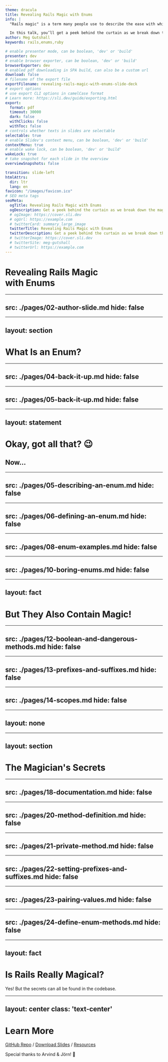 ```yaml
---
theme: dracula
title: Revealing Rails Magic with Enums
info: |
  "Rails magic" is a term many people use to describe the ease with which Rails helps you go from zero to working app so quickly. However, like all other frameworks, there’s no magic to be found – only code!

  In this talk, you’ll get a peek behind the curtain as we break down the ActiveRecord Enums module. You’ll learn what it is, how/when to use it, and some cool tricks it provides. Even if you’re not a Rails developer, you will still come away from this talk with new-found knowledge on how to traverse a codebase and gain a better understanding of features built into your language of choice.
author: Meg Gutshall
keywords: rails,enums,ruby

# enable presenter mode, can be boolean, 'dev' or 'build'
presenter: dev
# enable browser exporter, can be boolean, 'dev' or 'build'
browserExporter: dev
# enabled pdf downloading in SPA build, can also be a custom url
download: false
# filename of the export file
exportFilename: revealing-rails-magic-with-enums-slide-deck
# export options
# use export CLI options in camelCase format
# Learn more: https://sli.dev/guide/exporting.html
export:
  format: pdf
  timeout: 30000
  dark: false
  withClicks: false
  withToc: false
# controls whether texts in slides are selectable
selectable: true
# enable Slidev's context menu, can be boolean, 'dev' or 'build'
contextMenu: true
# enable wake lock, can be boolean, 'dev' or 'build'
wakeLock: true
# take snapshot for each slide in the overview
overviewSnapshots: false

transition: slide-left
htmlAttrs:
  dir: ltr
  lang: en
favicon: "/images/favicon.ico"
# SEO meta tags
seoMeta:
  ogTitle: Revealing Rails Magic with Enums
  ogDescription: Get a peek behind the curtain as we break down the magic of ActiveRecord Enums through traversing Rails' source code
  # ogImage: https://cover.sli.dev
  # ogUrl: https://example.com
  # twitterCard: summary_large_image
  twitterTitle: Revealing Rails Magic with Enums
  twitterDescription: Get a peek behind the curtain as we break down the magic of ActiveRecord Enums through traversing Rails' source code
  # twitterImage: https://cover.sli.dev
  # twitterSite: meg-gutshall
  # twitterUrl: https://example.com
---
```


# Revealing Rails Magic <br>with Enums

<!--
Slide notes
-->

---
src: ./pages/02-author-slide.md
hide: false
---

---
layout: section
---

# What Is an Enum?

<!--
Slide notes
-->

---
src: ./pages/04-back-it-up.md
hide: false
---

---
src: ./pages/05-back-it-up.md
hide: false
---

---
layout: statement
---

# Okay, got all that? 😉

## Now...

---
src: ./pages/05-describing-an-enum.md
hide: false
---

---
src: ./pages/06-defining-an-enum.md
hide: false
---

---
src: ./pages/08-enum-examples.md
hide: false
---

---
src: ./pages/10-boring-enums.md
hide: false
---

---
layout: fact
---

# But They Also Contain Magic!

<!--
Slide notes
-->

---
src: ./pages/12-boolean-and-dangerous-methods.md
hide: false
---

---
src: ./pages/13-prefixes-and-suffixes.md
hide: false
---

---
src: ./pages/14-scopes.md
hide: false
---

---
layout: none
---

<!--
This is the break between the magic and revealing the magician's secrets. Talk about the tricks.
-->

---
layout: section
---

# The Magician's Secrets

<!--
Slide notes
-->

---
src: ./pages/18-documentation.md
hide: false
---

---
src: ./pages/20-method-definition.md
hide: false
---

---
src: ./pages/21-private-method.md
hide: false
---

---
src: ./pages/22-setting-prefixes-and-suffixes.md
hide: false
---

---
src: ./pages/23-pairing-values.md
hide: false
---

---
src: ./pages/24-define-enum-methods.md
hide: false
---

---
layout: fact
---

# Is Rails Really Magical?

Yes! But the secrets can all be found in the codebase.

---
layout: center
class: 'text-center'
---

# Learn More

[GitHub Repo](https://github.com/meg-gutshall/revealing-rails-magic-with-enums) / [Download Slides](https://github.com/meg-gutshall/revealing-rails-magic-with-enums/blob/4d20a02abc5f3fb41c1fa251374d32dfd2cd945c/slides.md) / [Resources](https://github.com/meg-gutshall/revealing-rails-magic-with-enums/blob/4d20a02abc5f3fb41c1fa251374d32dfd2cd945c/resources.md)

Special thanks to Arvind & Jörn! 💖

<!--
Slide notes
-->

